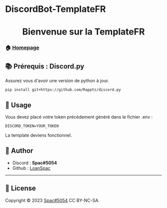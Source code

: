 # DiscordBot-TemplateFR
<h1 align="center">Bienvenue sur la TemplateFR</h1>

### 🏠 [Homepage](https://github.com/LoanSpac/DiscordBot-TemplateFR)

## 📚 Prérequis : Discord.py

Assurez vous d'avoir une version de python à jour.

```pip install git+https://github.com/Rapptz/discord.py```

## 🔧 Usage

Vous devez placé votre token précédement généré dans le fichier .env :

```DISCORD_TOKEN=YOUR_TOKEN```

La template deviens fonctionnel.

## 📡 Author

* Discord : **Spac#5054**
* Github : [LoanSpac](https://github.com/LoanSpac)

***
## 📝 License

Copyright © 2023 [Spac#5054](https://github.com/LoanSpac) CC BY-NC-SA.<br />
